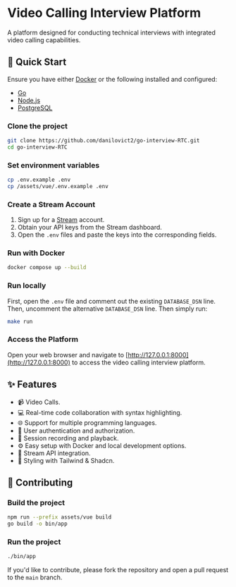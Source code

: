# Video Calling Interview Platform

A platform designed for conducting technical interviews with integrated video calling capabilities.

## 🚀 Quick Start

Ensure you have either [Docker](https://www.docker.com/get-started) or the following installed and configured:

- [Go](https://golang.org/doc/install)
- [Node.js](https://nodejs.org/)
- [PostgreSQL](https://www.postgresql.org/download/)

### Clone the project

```bash
git clone https://github.com/danilovict2/go-interview-RTC.git
cd go-interview-RTC
```

### Set environment variables

```bash
cp .env.example .env
cp /assets/vue/.env.example .env
```

### Create a Stream Account

1. Sign up for a [Stream](https://getstream.io/) account.
2. Obtain your API keys from the Stream dashboard.
3. Open the `.env` files and paste the keys into the corresponding fields.

### Run with Docker

```bash
docker compose up --build
```

### Run locally

First, open the `.env` file and comment out the existing `DATABASE_DSN` line. Then, uncomment the alternative `DATABASE_DSN` line.
Then simply run:
```bash
make run
```

### Access the Platform

Open your web browser and navigate to [http://127.0.0.1:8000](http://127.0.0.1:8000) to access the video calling interview platform.


## ✨ Features

- 📹 Video Calls.
- 💻 Real-time code collaboration with syntax highlighting.
- 🌐 Support for multiple programming languages.
- 🔐 User authentication and authorization.
- 🎥 Session recording and playback.
- ⚙️ Easy setup with Docker and local development options.
- 🌊 Stream API integration.
- 🎨 Styling with Tailwind & Shadcn.

## 🤝 Contributing

### Build the project

```bash
npm run --prefix assets/vue build
go build -o bin/app
```

### Run the project

```bash
./bin/app
```

If you'd like to contribute, please fork the repository and open a pull request to the `main` branch.